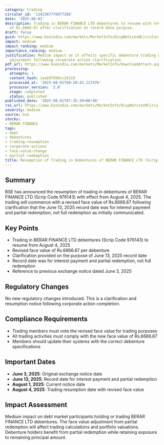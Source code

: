 ```yaml
---
category: trading
circular_id: '1142367776977266'
date: '2025-08-01'
description: Trading in BERAR FINANCE LTD debentures to resume with revised face value
  of Rs.6666.67 after clarification on record date purpose.
draft: false
guid: https://www.bseindia.com/markets/MarketInfo/DispNoticesNCirculars.aspx?Noticeid={529D09B5-11F9-4E64-BAC1-786F9EA70E1F}&noticeno=20250801-10&dt=08/01/2025&icount=10&totcount=18&flag=0
impact: medium
impact_ranking: medium
importance_ranking: medium
justification: Medium impact as it affects specific debenture trading with face value
  adjustment following corporate action clarification
pdf_url: https://www.bseindia.com/markets/MarketInfo/DownloadAttach.aspx?id=20250801-10&attachedId=
processing:
  attempts: 1
  content_hash: 1eab97950cc16119
  processed_at: '2025-08-01T09:28:43.117476'
  processor_version: '2.0'
  stage: completed
  status: published
published_date: '2025-08-01T07:35:39+00:00'
rss_url: https://www.bseindia.com/markets/MarketInfo/DispNoticesNCirculars.aspx?Noticeid={529D09B5-11F9-4E64-BAC1-786F9EA70E1F}&noticeno=20250801-10&dt=08/01/2025&icount=10&totcount=18&flag=0
severity: medium
source: bse
stocks:
- BERAR FINANCE
tags:
- debt
- debentures
- trading-resumption
- corporate-actions
- face-value-change
- partial-redemption
title: Resumption of Trading in Debentures of BERAR FINANCE LTD (Scrip Code 976143)
---
```


## Summary

BSE has announced the resumption of trading in debentures of BERAR FINANCE LTD (Scrip Code 976143) with effect from August 4, 2025. The trading will commence with a revised face value of Rs.6666.67 following clarification that the June 13, 2025 record date was for interest payment and partial redemption, not full redemption as initially communicated.

## Key Points

- Trading in BERAR FINANCE LTD debentures (Scrip Code 976143) to resume from August 4, 2025
- Revised face value of Rs.6666.67 per debenture
- Clarification provided on the purpose of June 13, 2025 record date
- Record date was for interest payment and partial redemption, not full redemption
- Reference to previous exchange notice dated June 3, 2025

## Regulatory Changes

No new regulatory changes introduced. This is a clarification and resumption notice following corporate action completion.

## Compliance Requirements

- Trading members must note the revised face value for trading purposes
- All trading activities must comply with the new face value of Rs.6666.67
- Members should update their systems with the correct debenture specifications

## Important Dates

- **June 3, 2025**: Original exchange notice date
- **June 13, 2025**: Record date for interest payment and partial redemption
- **August 1, 2025**: Current notice date
- **August 4, 2025**: Trading resumption date with revised face value

## Impact Assessment

Medium impact on debt market participants holding or trading BERAR FINANCE LTD debentures. The face value adjustment from partial redemption will affect trading calculations and portfolio valuations. Debenture holders benefit from partial redemption while retaining exposure to remaining principal amount.